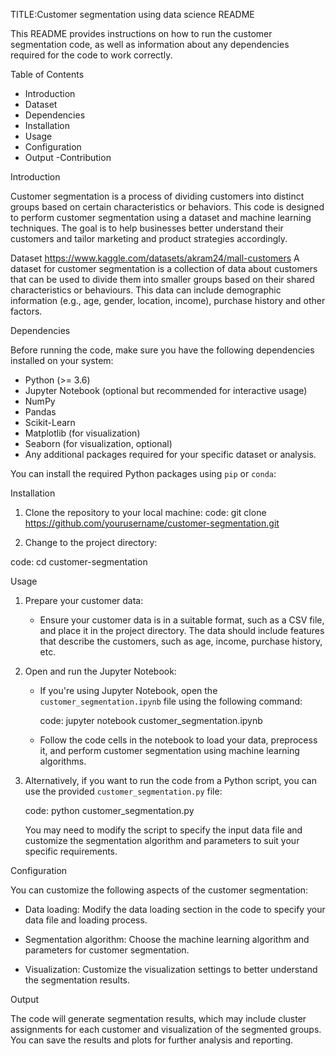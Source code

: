 TITLE:Customer segmentation using data science README

This README provides instructions on how to run the customer segmentation code, as well as information about any dependencies required for the code to work correctly.

 Table of Contents

- Introduction
- Dataset
- Dependencies
- Installation
- Usage
- Configuration
- Output
-Contribution

Introduction

Customer segmentation is a process of dividing customers into distinct groups based on certain characteristics or behaviors. This code is designed to perform customer segmentation using a dataset and machine learning techniques. The goal is to help businesses better understand their customers and tailor marketing and product strategies accordingly.

Dataset
https://www.kaggle.com/datasets/akram24/mall-customers
A dataset for customer segmentation is a collection of data about customers that can be used to divide them into smaller groups based on their shared characteristics or behaviours. This data can include demographic information (e.g., age, gender, location, income), purchase history and other factors.

Dependencies

Before running the code, make sure you have the following dependencies installed on your system:

- Python (>= 3.6)
- Jupyter Notebook (optional but recommended for interactive usage)
- NumPy
- Pandas
- Scikit-Learn
- Matplotlib (for visualization)
- Seaborn (for visualization, optional)
- Any additional packages required for your specific dataset or analysis.

You can install the required Python packages using `pip` or `conda`:



 Installation

1. Clone the repository to your local machine:
code:
git clone https://github.com/yourusername/customer-segmentation.git


2. Change to the project directory:

code:
cd customer-segmentation


Usage

1. Prepare your customer data: 

   - Ensure your customer data is in a suitable format, such as a CSV file, and place it in the project directory. The data should include features that describe the customers, such as age, income, purchase history, etc.

2. Open and run the Jupyter Notebook:

   - If you're using Jupyter Notebook, open the `customer_segmentation.ipynb` file using the following command:

     code:
     jupyter notebook customer_segmentation.ipynb
     

   - Follow the code cells in the notebook to load your data, preprocess it, and perform customer segmentation using machine learning algorithms.

3. Alternatively, if you want to run the code from a Python script, you can use the provided `customer_segmentation.py` file:

   code:
   python customer_segmentation.py
   

   You may need to modify the script to specify the input data file and customize the segmentation algorithm and parameters to suit your specific requirements.

Configuration

You can customize the following aspects of the customer segmentation:

- Data loading: Modify the data loading section in the code to specify your data file and loading process.

- Segmentation algorithm: Choose the machine learning algorithm and parameters for customer segmentation.

- Visualization: Customize the visualization settings to better understand the segmentation results.

Output

The code will generate segmentation results, which may include cluster assignments for each customer and visualization of the segmented groups. You can save the results and plots for further analysis and reporting.



